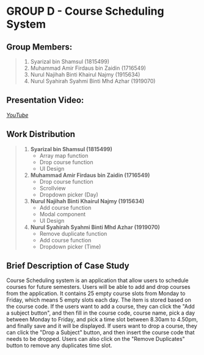 # GROUP D - Course Scheduling System

## Group Members:
>1. Syarizal bin Shamsul (1815499)
>2. Muhammad Amir Firdaus bin Zaidin (1716549)
>3. Nurul Najihah Binti Khairul Najmy (1915634)
>4. Nurul Syahirah Syahmi Binti Mhd Azhar (1919070)

## Presentation Video: 
*[YouTube](https://youtu.be/2sxx5hmGtjo)*

## Work Distribution
>1. **Syarizal bin Shamsul (1815499)**
>     - Array map function
>     - Drop course function
>     - UI Design
>2. **Muhammad Amir Firdaus bin Zaidin (1716549)**
>     - Drop course function
>     - Scrollview
>      - Dropdown picker (Day)
>3. **Nurul Najihah Binti Khairul Najmy (1915634)**
>     - Add course function
>     - Modal component
>     - UI Design
>4. **Nurul Syahirah Syahmi Binti Mhd Azhar (1919070)**
>     - Remove duplicate function
>     - Add course function
>     - Dropdown picker (Time)

## Brief Description of Case Study
Course Scheduling system is an application that allow users to schedule courses for future semesters. Users will be able to add and drop courses from the application. It contains 25 empty course slots from Monday to Friday, which means 5 empty slots each day. The item is stored based on the course code. If the users want to add a course, they can click the  "Add a subject button", and then fill in the course code, course name, pick a day between Monday to Friday, and pick a time slot between 8.30am to 4.50pm, and finally save and it will be displayed. If users want to drop a course, they can click the "Drop a Subject" button, and then insert the course code that needs to be dropped. Users can also click on the "Remove Duplicates" button to remove any duplicates time slot.
